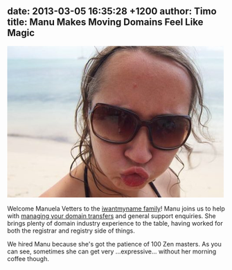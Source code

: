 date: 2013-03-05 16:35:28 +1200
author: Timo
title: Manu Makes Moving Domains Feel Like Magic
----

![blog-manu.jpg](/media/2013-03-05-blog-manu.jpg)

Welcome Manuela Vetters to the [iwantmyname family](https://iwantmyname.com/about)! Manu joins us to help with [managing your domain transfers](https://iwantmyname.com/transferservice) and general support enquiries. She brings plenty of domain industry experience to the table, having worked for both the registrar and registry side of things.

We hired Manu because she's got the patience of 100 Zen masters. As you can see, sometimes she can get very ...expressive... without her morning coffee though.
